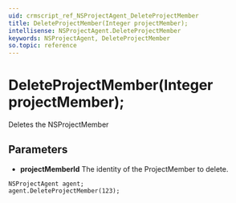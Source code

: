 ```yaml
---
uid: crmscript_ref_NSProjectAgent_DeleteProjectMember
title: DeleteProjectMember(Integer projectMember);
intellisense: NSProjectAgent.DeleteProjectMember
keywords: NSProjectAgent, DeleteProjectMember
so.topic: reference
---
```


# DeleteProjectMember(Integer projectMember);

Deletes the NSProjectMember
 
## Parameters

* **projectMemberId** The identity of the ProjectMember to delete.

```crmscript
NSProjectAgent agent;
agent.DeleteProjectMember(123);
```

